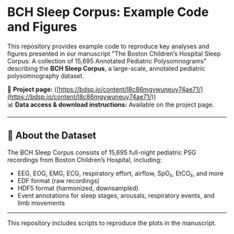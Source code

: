 # BCH Sleep Corpus: Example Code and Figures

This repository provides example code to reproduce key analyses and figures presented in our manuscript "The Boston Children’s Hospital Sleep Corpus: A collection of 15,695 Annotated Pediatric Polysomnograms" describing the **BCH Sleep Corpus**, a large-scale, annotated pediatric polysomnography dataset.

📄 **Project page:** ([https://bdsp.io/content/l8c86mgywuneuy74ae71/](https://bdsp.io/content/l8c86mgywuneuy74ae71/))  
📊 **Data access & download instructions:** Available on the project page.

---

## 🧠 About the Dataset

The BCH Sleep Corpus consists of 15,695 full-night pediatric PSG recordings from Boston Children’s Hospital, including:

- EEG, EOG, EMG, ECG, respiratory effort, airflow, SpO₂, EtCO₂, and more
- EDF format (raw recordings)
- HDF5 format (harmonized, downsampled)
- Event annotations for sleep stages, arousals, respiratory events, and limb movements

---

This repository includes scripts to reproduce the plots in the manuscript.

